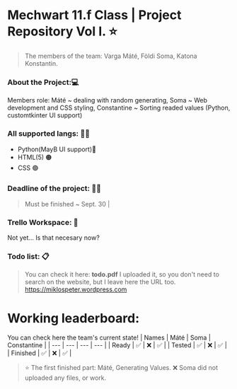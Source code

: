 # Mechwart 11.f Class | Project Repository Vol I. ⭐
> The members of the team: Varga Máté, Földi Soma, Katona Konstantin.
### About the Project:💻
Members role: Máté ~ dealing with random generating, Soma ~ Web development and CSS styling, Constantine ~ Sorting readed values (Python, customtkinter UI support)
### All supported langs: 👨‍💻 
- Python(MayB UI support)🔵
- HTML(5)                 🟠
- CSS                      🟢
### Deadline of the project: 📆🍂
> Must be finished ~ Sept. 30 |
### Trello Workspace: 📮
Not yet... Is that necesary now?
### Todo list: 📋
> You can check it here: **todo.pdf**
I uploaded it, so you don't need to search on the website, but I leave here the URL too.
https://miklospeter.wordpress.com 
# Working leaderboard:
You can check here the team's current state!
| Names    |   Máté    |    Soma    |  Constantine  |
|    ---   |    ---    |    ---     |      ---      |
| Ready    |    ✅    |     ❌     |        ✅     |
| Tested   |    ✅    |     ❌     |        ✅     |
| Finished |    ✅    |     ❌     |        ✅     |

>⭐ The first finished part: Máté, Generating Values.
>❌ Soma did not uploaded any files, or work.